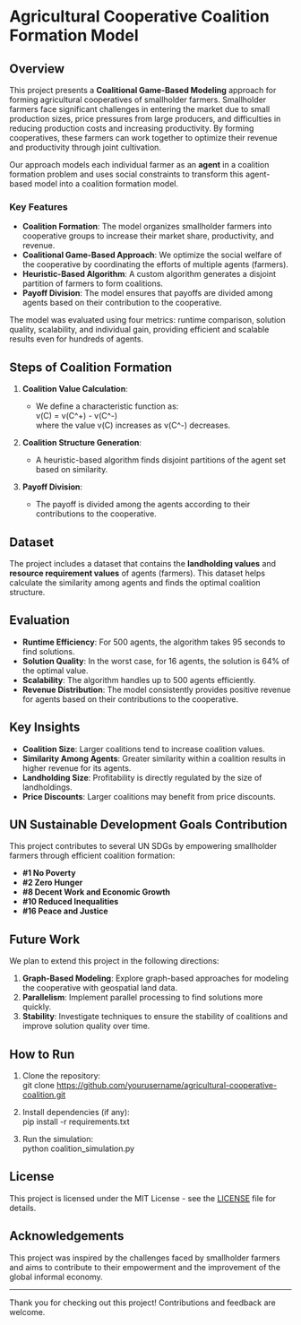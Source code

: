 
# Agricultural Cooperative Coalition Formation Model

## Overview

This project presents a **Coalitional Game-Based Modeling** approach for forming agricultural cooperatives of smallholder farmers. Smallholder farmers face significant challenges in entering the market due to small production sizes, price pressures from large producers, and difficulties in reducing production costs and increasing productivity. By forming cooperatives, these farmers can work together to optimize their revenue and productivity through joint cultivation.

Our approach models each individual farmer as an **agent** in a coalition formation problem and uses social constraints to transform this agent-based model into a coalition formation model.

### Key Features

- **Coalition Formation**: The model organizes smallholder farmers into cooperative groups to increase their market share, productivity, and revenue.
- **Coalitional Game-Based Approach**: We optimize the social welfare of the cooperative by coordinating the efforts of multiple agents (farmers).
- **Heuristic-Based Algorithm**: A custom algorithm generates a disjoint partition of farmers to form coalitions.
- **Payoff Division**: The model ensures that payoffs are divided among agents based on their contribution to the cooperative.
  
The model was evaluated using four metrics: runtime comparison, solution quality, scalability, and individual gain, providing efficient and scalable results even for hundreds of agents.

## Steps of Coalition Formation

1. **Coalition Value Calculation**: 
   - We define a characteristic function as:
     \
     v(C) = v(C^+) - v(C^-)
     \
     where the value v(C) increases as v(C^-) decreases.
   
2. **Coalition Structure Generation**: 
   - A heuristic-based algorithm finds disjoint partitions of the agent set based on similarity.
   
3. **Payoff Division**: 
   - The payoff is divided among the agents according to their contributions to the cooperative.

## Dataset

The project includes a dataset that contains the **landholding values** and **resource requirement values** of agents (farmers). This dataset helps calculate the similarity among agents and finds the optimal coalition structure.

## Evaluation

- **Runtime Efficiency**: For 500 agents, the algorithm takes 95 seconds to find solutions.
- **Solution Quality**: In the worst case, for 16 agents, the solution is 64% of the optimal value.
- **Scalability**: The algorithm handles up to 500 agents efficiently.
- **Revenue Distribution**: The model consistently provides positive revenue for agents based on their contributions to the cooperative.

## Key Insights

- **Coalition Size**: Larger coalitions tend to increase coalition values.
- **Similarity Among Agents**: Greater similarity within a coalition results in higher revenue for its agents.
- **Landholding Size**: Profitability is directly regulated by the size of landholdings.
- **Price Discounts**: Larger coalitions may benefit from price discounts.

## UN Sustainable Development Goals Contribution

This project contributes to several UN SDGs by empowering smallholder farmers through efficient coalition formation:

- **#1 No Poverty**
- **#2 Zero Hunger**
- **#8 Decent Work and Economic Growth**
- **#10 Reduced Inequalities**
- **#16 Peace and Justice**

## Future Work

We plan to extend this project in the following directions:

1. **Graph-Based Modeling**: Explore graph-based approaches for modeling the cooperative with geospatial land data.
2. **Parallelism**: Implement parallel processing to find solutions more quickly.
3. **Stability**: Investigate techniques to ensure the stability of coalitions and improve solution quality over time.

## How to Run

1. Clone the repository:
   \
   git clone https://github.com/yourusername/agricultural-cooperative-coalition.git

2. Install dependencies (if any):
   \
   pip install -r requirements.txt

3. Run the simulation:
   \
   python coalition_simulation.py

## License

This project is licensed under the MIT License - see the [LICENSE](LICENSE) file for details.

## Acknowledgements

This project was inspired by the challenges faced by smallholder farmers and aims to contribute to their empowerment and the improvement of the global informal economy.

---

Thank you for checking out this project! Contributions and feedback are welcome.

